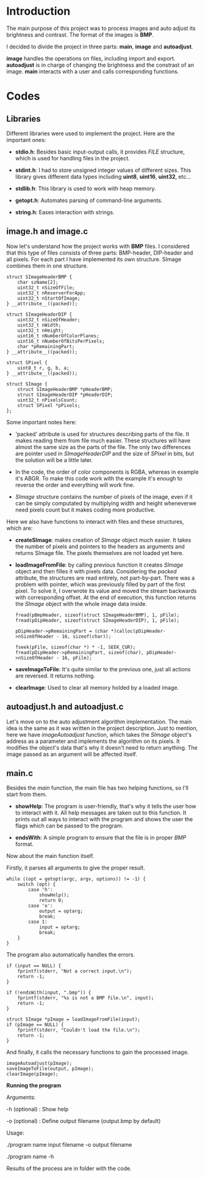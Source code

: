 Introduction
============

The main purpose of this project was to process images and auto adjust
its brightness and contrast. The format of the images is **BMP**.

I decided to divide the project in three parts: **main**, **image** and
**autoadjust**.

**image** handles the operations on files, including import and export.
**autoadjust** is in charge of changing the brightness and the constrast
of an image. **main** interacts with a user and calls corresponding
functions.

Codes
=====

Libraries
---------

Different libraries were used to implement the project. Here are the
important ones:

-   **stdio.h**: Besides basic input-output calls, it provides *FILE*
    structure, which is used for handling files in the project.

-   **stdint.h**: I had to store unsigned integer values of different
    sizes. This library gives different data types including **uint8**,
    **uint16**, **uint32**, etc\...

-   **stdlib.h**: This library is used to work with heap memory.

-   **getopt.h**: Automates parsing of command-line arguments.

-   **string.h**: Eases interaction with strings.

image.h and image.c
-------------------

Now let's understand how the project works with **BMP** files. I
considered that this type of files consists of three parts: BMP-header,
DIP-header and all pixels. For each part I have implemented its own
structure. SImage combines them in one structure.

    struct SImageHeaderBMP {
        char szName[2];
        uint32_t nSizeOfFile;
        uint32_t nReserverForApp;
        uint32_t nStartOfImage;
    } __attribute__((packed));

    struct SImageHeaderDIP {
        uint32_t nSizeOfHeader;
        uint32_t nWidth;
        uint32_t nHeight;
        uint16_t nNumberOfColorPlanes;
        uint16_t nNumberOfBitsPerPixels;
        char *pRemainingPart;
    } __attribute__((packed));

    struct SPixel {
        uint8_t r, g, b, a;
    } __attribute__((packed));

    struct SImage {
        struct SImageHeaderBMP *pHeaderBMP;
        struct SImageHeaderDIP *pHeaderDIP;
        uint32_t nPixelsCount;
        struct SPixel *pPixels;
    };

Some important notes here:

-   'packed' attribute is used for structures describing parts of the
    file. It makes reading them from file much easier. These structures
    will have almost the same size as the parts of the file. The only
    two differences are pointer used in *SImageHeaderDIP* and the size
    of *SPixel* in bits, but the solution will be a little later.

-   In the code, the order of color components is RGBA, whereas in
    example it's ABGR. To make this code work with the example it's
    enough to reverse the order and everything will work fine.

-   *SImage* structure contains the number of pixels of the image, even
    if it can be simply computated by multiplying width and height
    wheneverwe need pixels count but it makes coding more productive.

Here we also have functions to interact with files and these structures,
which are:

-   **createSImage**: makes creation of *SImage* object much easier. It
    takes the number of pixels and pointers to the headers as arguments
    and returns SImage file. The pixels themselves are not loaded yet
    here.

-   **loadImageFromFile**: by calling previous function it creates
    *SImage* object and then filles it with pixels data. Considering the
    *packed* attribute, the structures are read entirely, not
    part-by-part. There was a problem with pointer, which was previously
    filled by part of the first pixel. To solve it, I overwrote its
    value and moved the stream backwards with corresponding offset. At
    the end of execution, this function returns the *SImage* object with
    the whole image data inside.

        fread(pBmpHeader, sizeof(struct SImageHeaderBMP), 1, pFile);
        fread(pDipHeader, sizeof(struct SImageHeaderDIP), 1, pFile);

        pDipHeader->pRemainingPart = (char *)calloc(pDipHeader->nSizeOfHeader - 16, sizeof(char));

        fseek(pFile, sizeof(char *) * -1, SEEK_CUR);
        fread(pDipHeader->pRemainingPart, sizeof(char), pDipHeader->nSizeOfHeader - 16, pFile);

-   **saveImageToFile**: It's quite similar to the previous one, just
    all actions are reversed. It returns nothing.

-   **clearImage**: Used to clear all memory holded by a loaded image.

autoadjust.h and autoadjust.c
-----------------------------

Let's move on to the auto adjustment algorithm implementation. The main
idea is the same as it was written in the project description. Just to
mention, here we have *imageAutoadjust* function, which takes the
*SImage* object's address as a parameter and implements the algorithm on
its pixels. It modifies the object's data that's why it doesn't need to
return anything. The image passed as an argument will be affected
itself.

main.c
------

Besides the *main* function, the main file has two helping functions, so
I'll start from them.

-   **showHelp**: The program is user-friendly, that's why it tells the
    user how to interact with it. All help messages are taken out to
    this function. It prints out all ways to interact with the program
    and shows the user the flags which can be passed to the program.

-   **endsWith**: A simple program to ensure that the file is in proper
    *BMP* format.

Now about the main function itself.

Firstly, it parses all arguments to give the proper result.

    while ((opt = getopt(argc, argv, options)) != -1) {
        switch (opt) {
            case 'h':
                showHelp();
                return 0;
            case 'o':
                output = optarg;
                break;
            case 1:
                input = optarg;
                break;
        }
    }

The program also automatically handles the errors.

    if (input == NULL) {
        fprintf(stderr, "Not a correct input.\n");
        return -1;
    }

    if (!endsWith(input, ".bmp")) {
        fprintf(stderr, "%s is not a BMP file.\n", input);
        return -1;
    }

    struct SImage *pImage = loadImageFromFile(input);
    if (pImage == NULL) {
        fprintf(stderr, "Couldn't load the file.\n");
        return -1;
    }

And finally, it calls the necessary functions to gain the processed
image.

    imageAutoadjust(pImage);
    saveImageToFile(output, pImage);
    clearImage(pImage);

**Running the program**

Arguments:

-h (optional) : Show help

-o (optional) : Define output filename (output.bmp by default)

Usage:

./program name input filename -o output filename

./program name -h

Results of the process are in folder with the code.
